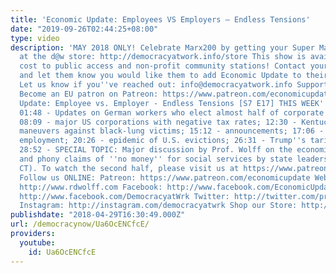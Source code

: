 ```yaml
---
title: 'Economic Update: Employees VS Employers — Endless Tensions'
date: "2019-09-26T02:44:25+08:00"
type: video
description: 'MAY 2018 ONLY! Celebrate Marx200 by getting your Super Marx apparel
  at the d@w store: http://democracyatwork.info/store This show is available at no
  cost to public access and non-profit community stations! Contact your local channels
  and let them know you would like them to add Economic Update to their programming.
  Let us know if you''ve reached out: info@democracyatwork.info Support the show!
  Become an EU patron on Patreon: https://www.patreon.com/economicupdate Economic
  Update: Employee vs. Employer - Endless Tensions [S7 E17] THIS WEEK''S TOPICS (w/timestamps):
  01:48 - Updates on German workers who elect almost half of corporate boards of directors;
  08:09 - major US corporations with negative tax rates; 12:30 - Kentucky governor
  maneuvers against black-lung victims; 15:12 - announcements; 17:06 - involuntary part-time
  employment; 20:26 - epidemic of U.S. evictions; 26:31 - Trump''s tariffs on China.
  28:52 - SPECIAL TOPIC: Major discussion by Prof. Wolff on the economics of socialism
  and phony claims of ''no money'' for social services by state leaders (example:
  CT). To watch the second half, please visit us at https://www.patreon.com/economicupdate
  Follow us ONLINE: Patreon: https://www.patreon.com/economicupdate Websites: http://www.democracyatwork.info/economicupdate
  http://www.rdwolff.com Facebook: http://www.facebook.com/EconomicUpdate http://www.facebook.com/RichardDWolff
  http://www.facebook.com/DemocracyatWrk Twitter: http://twitter.com/profwolff http://twitter.com/democracyatwrk
  Instagram: http://instagram.com/democracyatwrk Shop our Store: http://bit.ly/2JkxIfy'
publishdate: "2018-04-29T16:30:49.000Z"
url: /democracynow/Ua6OcENCfcE/
providers:
  youtube:
    id: Ua6OcENCfcE
---
```

